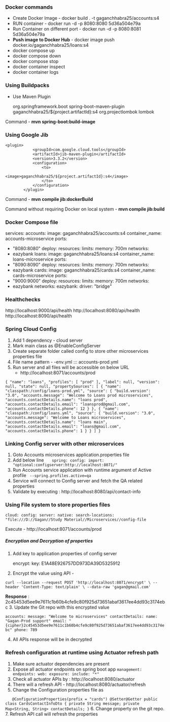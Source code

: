### **Docker commands** 

- Create Docker Image - docker build . -t gaganchhabra25/accounts:s4
- RUN container - docker run -d -p 8080:8080 5d36a504e79a
- Run Container on different port - docker run -d -p 8080:8081 5d36a504e79a
- **Push image to Docker Hub** - docker image push docker.io/gaganchhabra25/loans:s4
- docker compose up
- docker compose down
- docker compose stop
- docker container inspect
- docker container logs 
### Using Buildpacks

- Use Maven Plugin

 
  	<plugins>
  		<plugin>
  			<groupId>org.springframework.boot</groupId>
  			<artifactId>spring-boot-maven-plugin</artifactId>
  			<configuration>
  				<image>
  					<name>gaganchhabra25/${project.artifactId}:s4</name>
  				</image>
  				<excludes>
  					<exclude>
  						<groupId>org.projectlombok</groupId>
  						<artifactId>lombok</artifactId>
  					</exclude>
  				</excludes>
  			</configuration>
  		</plugin>
  	</plugins>

Command - **mvn spring-boot:build-image**

### Using Google Jib 

	<plugin>
				<groupId>com.google.cloud.tools</groupId>
				<artifactId>jib-maven-plugin</artifactId>
				<version>3.3.2</version>
				<configuration>
					<to>
						<image>gaganchhabra25/${project.artifactId}:s4</image>
					</to>
				</configuration>
			</plugin>

Command - **mvn compile jib:dockerBuild**

Command without requiring Docker on local system - **mvn compile jib:build**

### Docker Compose file

services:
accounts:
image: gaganchhabra25/accounts:s4
container_name: accounts-microservice
ports:
- "8080:8080"
deploy:
resources:
limits:
memory: 700m
networks:
- eazybank
loans:
image: gaganchhabra25/loans:s4
container_name: loans-microservice
ports:
- "8090:8090"
deploy:
resources:
limits:
memory: 700m
networks:
- eazybank
cards:
image: gaganchhabra25/cards:s4
container_name: cards-microservice
ports:
- "9000:9000"
deploy:
resources:
limits:
memory: 700m
networks:
- eazybank
networks:
eazybank:
driver: "bridge"

### **Healthchecks**
http://localhost:9000/api/health
http://localhost:8080/api/health
http://localhost:8090/api/health

### Spring Cloud Config
1. Add 1 dependency - cloud server
2. Mark main class as @EnableConfigServer
3. Create separate folder called config to store other microservices properties file 
4. File name pattern - <service-name>-env.yml ::: accounts-prod.yml
5. Run server and all files will be accessible on below URL 
   - http://localhost:8071/accounts/prod

`{
"name": "loans",
"profiles": [
"prod"
],
"label": null,
"version": null,
"state": null,
"propertySources": [
{
"name": "classpath:/config/loans-prod.yml",
"source": {
"build.version": "3.0",
"accounts.message": "Welcome to Loans prod microservices",
"accounts.contactDetails.name": "loans prod",
"accounts.contactDetails.email": "loansprod@gmail.com",
"accounts.contactDetails.phone": 12
}
},
{
"name": "classpath:/config/loans.yml",
"source": {
"build.version": "3.0",
"accounts.message": "Welcome to Loans microservices",
"accounts.contactDetails.name": "loans main",
"accounts.contactDetails.email": "loans@gmail.com",
"accounts.contactDetails.phone": 1
}
}
]
}`

### **Linking Config server with other microservices** 
1. Goto Accounts microservices application.properties file
2. Add below line 
`   spring:
     config:
       import: "optional:configserver:http://localhost:8071/"`
3. Run Accounts service application with runtime argument of Active profile
  ` --spring.profiles.active=qa`
4. Service will connect to Config server and fetch the QA related properties 
5. Validate by executing : http://localhost:8080/api/contact-info

### **Using File system to store properties files** 

`cloud:
config:
server:
native:
search-locations: "file:///D://Gagan//Study Material//Microservices//config-file
`

Execute - http://localhost:8071/accounts/prod

##### **Encryption and Decryption of properties** 
1. Add key to application properties of config server

   encrypt:
    key: E1A48E926757DD973DA39D5325912
2. Encrypt the value using API - 

`curl --location --request POST 'http://localhost:8071/encrypt' \
--header 'Content-Type: text/plain' \
--data-raw 'gagan@gmail.com'`

**Response** : 2c45453d5ee9e7611c1b60b4cfe9c80f925d73651abaf3617ee4dd93c3174ebc
3. Update the Git repo with this encrypted value 

`accounts:
message: "Welcome to microservices"
contactDetails:
name: "Gagan-Prod support"
email: "{cipher}2c45453d5ee9e7611c1b60b4cfe9c80f925d73651abaf3617ee4dd93c3174ebc"
phone: 789`

4. All APIs response will be in decrypted 

### **Refresh configuration at runtime using Actuator refresh path**

1. Make sure actuator dependencies are present 
2. Expose all actuator endpoints on spring boot app
   `management:
   endpoints:
   web:
   exposure:
   include: "*"`
3. Check all actuator APIs by : http://localhost:8080/actuator
4. There will a refresh API - http://localhost:8080/actuator/refresh
5. Change the Configuration properties file as

`   @ConfigurationProperties(prefix = "cards")
   @Setter@Getter
   public class CardsContactInfoDto {
   private String message;
   private Map<String, String> contactDetails;
   }`
6. Change property on the git repo.
7. Refresh API call will refresh the properties